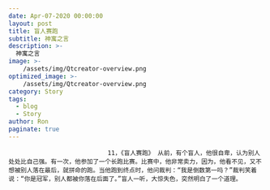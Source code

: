 ```yaml
---
date: Apr-07-2020 00:00:00
layout: post
title: 盲人赛跑
subtitle: 神寓之言
description: >-
  神寓之言
image: >-
    /assets/img/Qtcreator-overview.png
optimized_image: >-
    /assets/img/Qtcreator-overview.png
category: Story
tags:
  - blog
  - Story
author: Ron
paginate: true
---
```


							　　11，《盲人赛跑》 从前，有个盲人，他很自卑，认为别人处处比自己强。有一次，他参加了一个长跑比赛。比赛中，他非常卖力，因为，他看不见，又不想被别人落在最后，就拼命的跑。当他跑到终点时，他问裁判：“我是倒数第一吗？”裁判笑着说：“你是冠军，别人都被你落在后面了。”盲人一听，大惊失色，突然明白了一个道理。
							
							
						